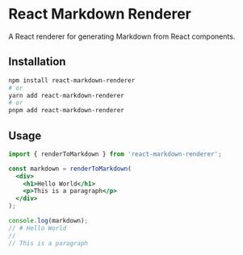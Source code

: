 # React Markdown Renderer

A React renderer for generating Markdown from React components.

## Installation

```bash
npm install react-markdown-renderer
# or
yarn add react-markdown-renderer
# or
pnpm add react-markdown-renderer
```

## Usage

```jsx
import { renderToMarkdown } from 'react-markdown-renderer';

const markdown = renderToMarkdown(
  <div>
    <h1>Hello World</h1>
    <p>This is a paragraph</p>
  </div>
);

console.log(markdown);
// # Hello World
// 
// This is a paragraph
```
